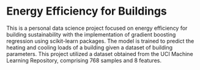 # Energy Efficiency for Buildings

This is a personal data science project focused on energy efficiency for building sustainability with the implementation of gradient boosting regression using scikit-learn packages. The model is trained to predict the heating and cooling loads of a building given a dataset of building parameters. This project utilized a dataset obtained from the UCI Machine Learning Repository, comprising 768 samples and 8 features. 
